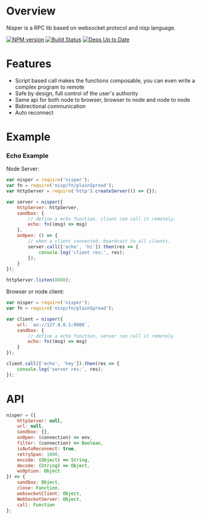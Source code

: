 # Overview

Nisper is a RPC lib based on websocket protocol and nisp language.

[![NPM version](https://badge.fury.io/js/nisper.svg)](http://badge.fury.io/js/nisper) [![Build Status](https://travis-ci.org/ysmood/nisper.svg)](https://travis-ci.org/ysmood/nisper) [![Deps Up to Date](https://david-dm.org/ysmood/nisper.svg?style=flat)](https://david-dm.org/ysmood/nisper)


# Features

- Script based call makes the functions composable, you can even write a complex program to remote
- Safe by design, full control of the user's authority
- Same api for both node to browser, browser to node and node to node
- Bidirectional communication
- Auto reconnect

# Example

### Echo Example

Node Server:

```js
var nisper = require('nisper');
var fn = require('nisp/fn/plainSpread');
var httpServer = require('http').createServer(() => {});

var server = nisper({
    httpServer: httpServer,
    sandbox: {
        // define a echo function, client can call it remotely.
        echo: fn((msg) => msg)
    },
    onOpen: () => {
        // when a client connected, boardcast to all clients.
        server.call(['echo', 'hi']).then(res => {
            console.log('client res:', res);
        });
    }
});

httpServer.listen(8080);

```


Browser or node client:

```js
var nisper = require('nisper');
var fn = require('nisp/fn/plainSpread');

var client = nisper({
    url: `ws://127.0.0.1:8080`,
    sandbox: {
        // define a echo function, server can call it remotely.
        echo: fn((msg) => msg)
    }
});

client.call(['echo', 'hey']).then(res => {
    console.log('server res:', res);
});

```

# API

```js
nisper = ({
    httpServer: null,
    url: null,
    sandbox: {},
    onOpen: (connection) => env,
    filter: (connection) => Boolean,
    isAutoReconnect: true,
    retrySpan: 1000,
    encode: (Object) => String,
    decode: (String) => Object,
    wsOption: Object
}) => {
    sandbox: Object,
    close: Function,
    websocketClient: Object,
    WebSocketServer: Object,
    call: Function
};
```
